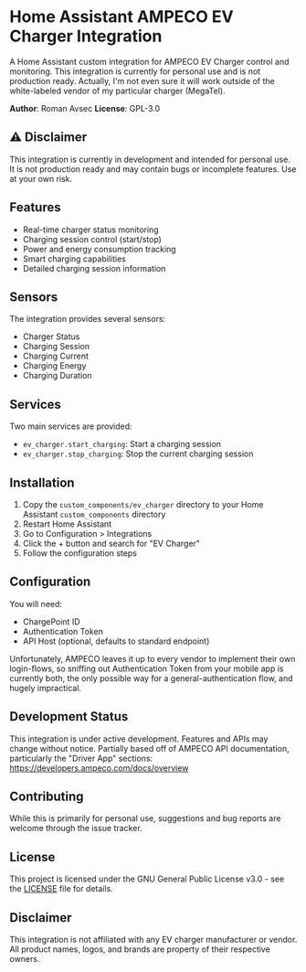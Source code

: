# Home Assistant AMPECO EV Charger Integration

A Home Assistant custom integration for AMPECO EV Charger control and monitoring. This integration is currently for personal use and is not production ready. Actually, I'm not even sure it will work outside of the white-labeled vendor of my particular charger (MegaTel).

**Author**: Roman Avsec
**License**: GPL-3.0

## ⚠️ Disclaimer

This integration is currently in development and intended for personal use. It is not production ready and may contain bugs or incomplete features. Use at your own risk.

## Features

- Real-time charger status monitoring
- Charging session control (start/stop)
- Power and energy consumption tracking
- Smart charging capabilities
- Detailed charging session information

## Sensors

The integration provides several sensors:
- Charger Status
- Charging Session
- Charging Current
- Charging Energy
- Charging Duration

## Services

Two main services are provided:
- `ev_charger.start_charging`: Start a charging session
- `ev_charger.stop_charging`: Stop the current charging session

## Installation

1. Copy the `custom_components/ev_charger` directory to your Home Assistant `custom_components` directory
2. Restart Home Assistant
3. Go to Configuration > Integrations
4. Click the + button and search for "EV Charger"
5. Follow the configuration steps

## Configuration

You will need:
- ChargePoint ID
- Authentication Token
- API Host (optional, defaults to standard endpoint)

Unfortunately, AMPECO leaves it up to every vendor to implement their own login-flows, so sniffing out Authentication Token from your mobile app is currently both, the only possible way for a general-authentication flow, and hugely impractical.

## Development Status

This integration is under active development. Features and APIs may change without notice. Partially based off of AMPECO API documentation, particularly the "Driver App" sections: https://developers.ampeco.com/docs/overview

## Contributing

While this is primarily for personal use, suggestions and bug reports are welcome through the issue tracker.

## License

This project is licensed under the GNU General Public License v3.0 - see the [LICENSE](LICENSE) file for details.

## Disclaimer

This integration is not affiliated with any EV charger manufacturer or vendor. All product names, logos, and brands are property of their respective owners. 